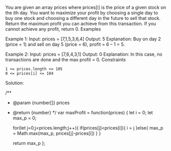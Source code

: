  You are given an array prices where prices[i] is the price of a given stock on the ith day.
You want to maximize your profit by choosing a single day to buy one stock and choosing a different day in the future to sell that stock.
Return the maximum profit you can achieve from this transaction. If you cannot achieve any profit, return 0.
Examples

Example 1:
Input: prices = [7,1,5,3,6,4]
Output: 5
Explanation: Buy on day 2 (price = 1) and sell on day 5 (price = 6), profit = 6 – 1 = 5.

Example 2:
Input: prices = [7,6,4,3,1]
Output: 0
Explanation: In this case, no transactions are done and the max profit = 0.
Constraints

    1 <= prices.length <= 105
    0 <= prices[i] <= 104

Solution:

/**
 * @param {number[]} prices
 * @return {number}
 */
var maxProfit = function(prices) {
    let i = 0;
    let max_p = 0;
    
    for(let j=0;j<prices.length;j++){
        if(prices[j]<prices[i]){
            i = j
        }else{
            max_p = Math.max(max_p, prices[j]-prices[i])
        }
    }

    return max_p
};